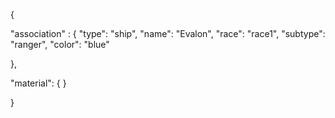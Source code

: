 {

"association" : {
"type": "ship",
"name": "Evalon",
"race": "race1",
"subtype": "ranger",
"color": "blue"

},

"material": {
}

}
